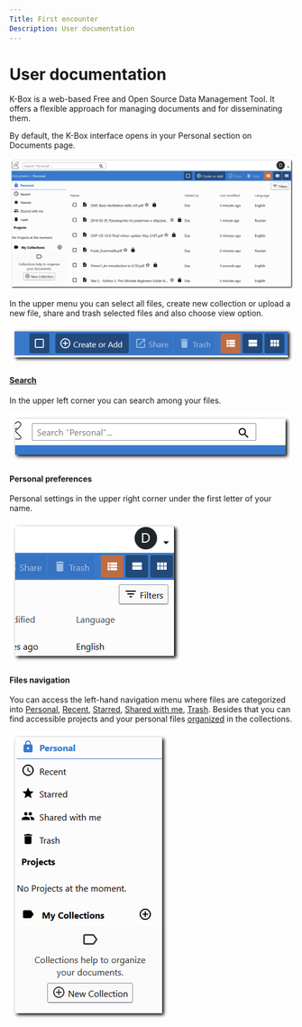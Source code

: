 ```yaml
---
Title: First encounter 
Description: User documentation
---
```



# User documentation

K-Box is a web-based Free and Open Source Data Management Tool. It offers a flexible approach for managing documents and for disseminating them.

By default, the K-Box interface opens in your Personal section on Documents page. 

![Main page](./images/main-page.png)

In the upper menu you can select all files, create new collection or upload a new file, share and trash selected files and also choose view option.

![upper menu](./images/upper-menu.png) 

#### [Search](./search.md)

In the upper left corner you can search among your files.

![search](./images/search.png)

#### Personal preferences

Personal settings in the upper right corner under the first letter of your name.

![personal settings](./images/personal-settings.png)

#### Files navigation

You can access the left-hand navigation menu where files are categorized into [Personal](./personal.md), [Recent](./recent.md), [Starred](./starred.md), [Shared with me](./shared-with-me.md), [Trash](./trash.md). Besides that you can find accessible projects and your personal files [organized](./files-organization.md) in the collections.

![Left navigation menu](./images/left-nav-bar.png)